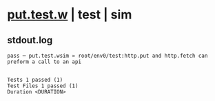 # [put.test.w](../../../../../../examples/tests/sdk_tests/api/put.test.w) | test | sim

## stdout.log
```log
pass ─ put.test.wsim » root/env0/test:http.put and http.fetch can preform a call to an api
 
 
Tests 1 passed (1)
Test Files 1 passed (1)
Duration <DURATION>
```

